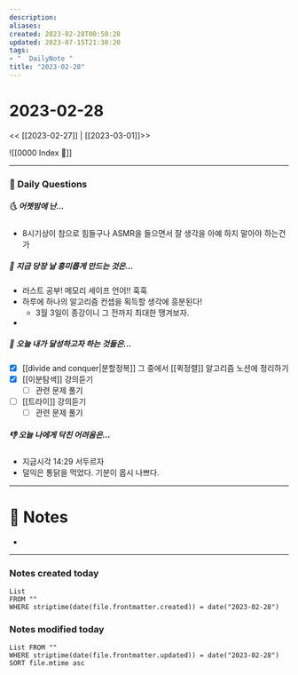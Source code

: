 ```yaml
---
description:
aliases: 
created: 2023-02-28T00:50:28
updated: 2023-07-15T21:30:20
tags:
- "  DailyNote "
title: "2023-02-28"
---
```


# 2023-02-28

<< [[2023-02-27]] | [[2023-03-01]]>>

![[0000 Index 🔗]]

---

### 📅 Daily Questions

##### 🌜 어젯밤에 난...

- 8시기상이 참으로 힘들구나 ASMR을 들으면서 잘 생각을 아예 하지 말아야 하는건가

##### 🙌 지금 당장 날 흥미롭게 만드는 것은...

- 러스트 공부! 메모리 세이프 언어!! 훅훅
- 하루에 하나의 알고리즘 컨셉을 획득할 생각에 흥분된다! 
	- 3월 3일이 종강이니 그 전까지 최대한 땡겨보자.
- 

##### 🚀 오늘 내가 달성하고자 하는 것들은...

- [x] [[divide and conquer|분할정복]] 그 중에서 [[퀵정렬]] 알고리즘 노션에 정리하기
- [x] [[이분탐색]] 강의듣기
	- [ ] 관련 문제 풀기
- [ ] [[트라이]] 강의듣기
	- [ ] 관련 문제 풀기

##### 👎 오늘 나에게 닥친 어려움은...

- 지금시각 14:29 서두르자
- 덜익은 통닭을 먹었다. 기분이 몹시 나쁘다.

---

# 📝 Notes

- 

---

### Notes created today

```dataview
List 
FROM "" 
WHERE striptime(date(file.frontmatter.created)) = date("2023-02-28")
```

### Notes modified today

```dataview
List FROM "" 
WHERE striptime(date(file.frontmatter.updated)) = date("2023-02-28") 
SORT file.mtime asc
```
